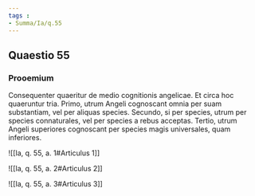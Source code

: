 ```yaml
---
tags : 
- Summa/Ia/q.55
---
```


## Quaestio 55

### Prooemium

Consequenter quaeritur de medio cognitionis angelicae. Et circa hoc quaeruntur tria. Primo, utrum Angeli cognoscant omnia per suam substantiam, vel per aliquas species. Secundo, si per species, utrum per species connaturales, vel per species a rebus acceptas. Tertio, utrum Angeli superiores cognoscant per species magis universales, quam inferiores.

![[Ia, q. 55, a. 1#Articulus 1]]

![[Ia, q. 55, a. 2#Articulus 2]]

![[Ia, q. 55, a. 3#Articulus 3]]

